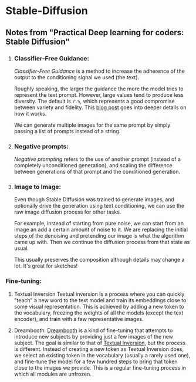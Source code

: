 # Stable-Diffusion

## Notes from "Practical Deep learning for coders: Stable Diffusion"


1. ### Classifier-Free Guidance:
    _Classifier-Free Guidance_ is a method to increase the adherence of the output to the conditioning signal we used (the text).

    Roughly speaking, the larger the guidance the more the model tries to represent the text prompt. However, large values tend to produce less diversity. The default is `7.5`, which represents a good compromise between variety and fidelity. This [blog post](https://benanne.github.io/2022/05/26/guidance.html) goes into deeper details on how it works.
    
    We can generate multiple images for the same prompt by simply passing a list of prompts instead of a string.

2. ### Negative prompts:
    _Negative prompting_ refers to the use of another prompt (instead of a completely unconditioned generation), and scaling the difference between generations of that prompt and the conditioned generation.

3. ### Image to Image:
    Even though Stable Diffusion was trained to generate images, and optionally drive the generation using text conditioning, we can use the raw image diffusion process for other tasks.

    For example, instead of starting from pure noise, we can start from an image an add a certain amount of noise to it. We are replacing the initial steps of the denoising and pretending our image is what the algorithm came up with. Then we continue the diffusion process from that state as usual.
    
    This usually preserves the composition although details may change a lot. It's great for sketches!


### Fine-tuning:
1. Textual Inversion
      Textual inversion is a process where you can quickly "teach" a new word to the text model and train its embeddings close to some visual representation. This is achieved by adding a new token to the vocabulary, freezing the weights of all the models (except the text encoder), and train with a few representative images.


2. Dreambooth:
      [Dreambooth](https://dreambooth.github.io) is a kind of fine-tuning that attempts to introduce new subjects by providing just a few images of the new subject. The goal is similar to that of [Textual Inversion](#Textual-Inversion), but the process is different. Instead of creating a new token as Textual Inversion does, we select an existing token in the vocabulary (usually a rarely used one), and fine-tune the model for a few hundred steps to bring that token close to the images we provide. This is a regular fine-tuning process in which all modules are unfrozen.

